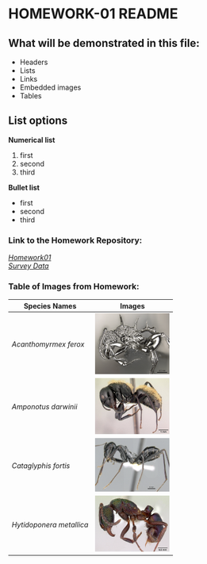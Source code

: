 # HOMEWORK-01 README

## What will be demonstrated in this file:
- Headers
- Lists
- Links
- Embedded images
- Tables

## List options
**Numerical list**
1. first
2. second
3. third

**Bullet list**
- first
- second
- third

### Link to the Homework Repository:
_[Homework01](https://github.com/iwmcguire/tfcb-homework01/tree/master)_<br>
_[Survey Data](https://github.com/iwmcguire/tfcb-homework01/blob/master/data/survay_data_modified.tsv)_

### Table of Images from Homework:
| **Species Names** | Images |
| -- | -- |
| _Acanthomyrmex ferox_ | <img src="images/casent_0901788_acanthomyrmex_ferox_p-1-high.jpg" style="width:150px;"/> |
| _Amponotus darwinii_ | <img src="images/casent_0191696_camponotus_darwinii.jpg" style="width:150px;"/> |
| _Cataglyphis fortis_ | <img src="images/casent_0906296_cataglyphis_fortis_p-1-high.jpg" style="width:150px;"/> |
| _Hytidoponera metallica_ | <img src="images/casent_0172345_rhytidoponera_metallica.jpg" style="width:150px;"/> | 
